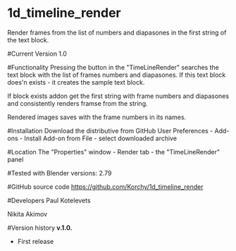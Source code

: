 # 1d_timeline_render
Render frames from the list of numbers and diapasones in the first string of the text block.

#Current Version
1.0

#Functionality
Pressing the button in the "TimeLineRender" searches the text block with the list of frames numbers and diapasones.
If this text block does'n exists - it creates the sample text block.

If block exists addon get the first string with frame numbers and diapasones and consistently renders framse from the string.

Rendered images saves with the frame numbers in its names. 

#Installation
Download the distributive from GitHub
User Preferences - Add-ons - Install Add-on from File - select downloaded archive

#Location
The "Properties" window - Render tab - the "TimeLineRender" panel

#Tested with Blender versions:
2.79

#GitHub source code
https://github.com/Korchy/1d_timeline_render

#Developers
Paul Kotelevets

Nikita Akimov

#Version history
**v.1.0.**
- First release